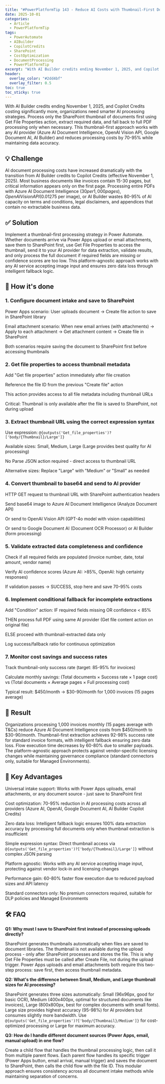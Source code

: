 ```yaml
---
title: "#PowerPlatformTip 143 - Reduce AI Costs with Thumbnail-First Document Processing"
date: 2025-10-01
categories:
  - Article
  - PowerPlatformTip
tags:
  - PowerAutomate
  - AIBuilder
  - CopilotCredits
  - SharePoint
  - CostOptimization
  - DocumentProcessing
  - PowerPlatformTip
excerpt: "With AI Builder credits ending November 1, 2025, and Copilot Credits costing significantly more, organizations need smarter AI processing strategies. Process only the SharePoint thumbnail of documents first using Get File Properties action, extract required data, and fall back to full PDF processing only when necessary."
header:
  overlay_color: "#2dd4bf"
  overlay_filter: 0.5
toc: true
toc_sticky: true
---
```


With AI Builder credits ending November 1, 2025, and Copilot Credits costing significantly more, organizations need smarter AI processing strategies. Process only the SharePoint thumbnail of documents first using Get File Properties action, extract required data, and fall back to full PDF processing only when necessary. This thumbnail-first approach works with any AI provider (Azure AI Document Intelligence, OpenAI Vision API, Google Document AI, AI Builder) and reduces processing costs by 70-95% while maintaining data accuracy.

## 💡 Challenge

AI document processing costs have increased dramatically with the transition from AI Builder credits to Copilot Credits (effective November 1, 2025). Most business documents like invoices contain 15-30 pages, but critical information appears only on the first page. Processing entire PDFs with Azure AI Document Intelligence ($30 per 1,000 pages), OpenAI Vision API ($0.01275 per image), or AI Builder wastes 80-95% of AI capacity on terms and conditions, legal disclaimers, and appendices that contain no extractable business data.

## ✅ Solution

Implement a thumbnail-first processing strategy in Power Automate. Whether documents arrive via Power Apps upload or email attachments, save them to SharePoint first, use Get File Properties to access the thumbnail, send it to your AI provider for data extraction, validate results, and only process the full document if required fields are missing or confidence scores are too low. This platform-agnostic approach works with any AI service accepting image input and ensures zero data loss through intelligent fallback logic.

## 🔧 How it's done

### 1. Configure document intake and save to SharePoint

Power Apps scenario: User uploads document → Create file action to save in SharePoint library

Email attachment scenario: When new email arrives (with attachments) → Apply to each attachment → Get attachment content → Create file in SharePoint

Both scenarios require saving the document to SharePoint first before accessing thumbnails

### 2. Get file properties to access thumbnail metadata

Add "Get file properties" action immediately after file creation

Reference the file ID from the previous "Create file" action

This action provides access to all file metadata including thumbnail URLs

Critical: Thumbnail is only available after the file is saved to SharePoint, not during upload

### 3. Extract thumbnail URL using the correct expression syntax

Use expression: `@{outputs('Get_file_properties')?['body/{Thumbnail}/Large']}`

Available sizes: Small, Medium, Large (Large provides best quality for AI processing)

No Parse JSON action required - direct access to thumbnail URL

Alternative sizes: Replace "Large" with "Medium" or "Small" as needed

### 4. Convert thumbnail to base64 and send to AI provider

HTTP GET request to thumbnail URL with SharePoint authentication headers

Send base64 image to Azure AI Document Intelligence (Analyze Document API)

Or send to OpenAI Vision API (GPT-4o model with vision capabilities)

Or send to Google Document AI (Document OCR Processor) or AI Builder (form processing)

### 5. Validate extracted data completeness and confidence

Check if all required fields are populated (invoice number, date, total amount, vendor name)

Verify AI confidence scores (Azure AI: >85%, OpenAI: high certainty responses)

If validation passes → SUCCESS, stop here and save 70-95% costs

### 6. Implement conditional fallback for incomplete extractions

Add "Condition" action: IF required fields missing OR confidence < 85%

THEN process full PDF using same AI provider (Get file content action on original file)

ELSE proceed with thumbnail-extracted data only

Log success/fallback ratio for continuous optimization

### 7. Monitor cost savings and success rates

Track thumbnail-only success rate (target: 85-95% for invoices)

Calculate monthly savings: (Total documents × Success rate × 1 page cost) vs (Total documents × Average pages × Full processing cost)

Typical result: $450/month → $30-90/month for 1,000 invoices (15 pages average)

## 🎉 Result

Organizations processing 1,000 invoices monthly (15 pages average with T&Cs) reduce Azure AI Document Intelligence costs from $450/month to $30-90/month. Thumbnail-first extraction achieves 92-98% success rate for standard invoice formats, with intelligent fallback ensuring zero data loss. Flow execution time decreases by 60-80% due to smaller payloads. The platform-agnostic approach protects against vendor-specific licensing changes while maintaining governance compliance (standard connectors only, suitable for Managed Environments).

## 🌟 Key Advantages

Universal intake support: Works with Power Apps uploads, email attachments, or any document source - just save to SharePoint first

Cost optimization: 70-95% reduction in AI processing costs across all providers (Azure AI, OpenAI, Google Document AI, AI Builder Copilot Credits)

Zero data loss: Intelligent fallback logic ensures 100% data extraction accuracy by processing full documents only when thumbnail extraction is insufficient

Simple expression syntax: Direct thumbnail access via `@{outputs('Get_file_properties')?['body/{Thumbnail}/Large']}` without complex JSON parsing

Platform agnostic: Works with any AI service accepting image input, protecting against vendor lock-in and licensing changes

Performance gain: 60-80% faster flow execution due to reduced payload sizes and API latency

Standard connectors only: No premium connectors required, suitable for DLP policies and Managed Environments

## 🛠️ FAQ

**Q1: Why must I save to SharePoint first instead of processing uploads directly?**

SharePoint generates thumbnails automatically when files are saved to document libraries. The thumbnail is not available during the upload process - only after SharePoint processes and stores the file. This is why Get File Properties must be called after Create File, not during the upload trigger. Power Apps uploads and email attachments both require this two-step process: save first, then access thumbnail metadata.

**Q2: What's the difference between Small, Medium, and Large thumbnail sizes for AI processing?**

SharePoint generates three sizes automatically: Small (96x96px, good for basic OCR), Medium (400x400px, optimal for structured documents like invoices), Large (800x800px, best for complex documents with small fonts). Large size provides highest accuracy (95-98%) for AI providers but consumes slightly more bandwidth. Use `@{outputs('Get_file_properties')?['body/{Thumbnail}/Medium']}` for cost-optimized processing or Large for maximum accuracy.

**Q3: How do I handle different document sources (Power Apps, email, manual upload) in one flow?**

Create a child flow that handles the thumbnail processing logic, then call it from multiple parent flows. Each parent flow handles its specific trigger (Power Apps button, email arrival, manual trigger) and saves the document to SharePoint, then calls the child flow with the file ID. This modular approach ensures consistency across all document intake methods while maintaining separation of concerns.
